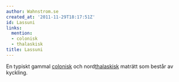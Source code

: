 ```yaml
---
author: Wahnstrom.se
created_at: '2011-11-29T18:17:51Z'
id: Lassuni
links:
  mention:
  - colonisk
  - thalaskisk
title: Lassuni
---
```


En typiskt gammal [colonisk] och nord[thalaskisk] maträtt som består av kyckling.

  [colonisk]: colonisk
  [thalaskisk]: thalaskisk